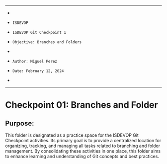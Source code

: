 **********************************************************************
*
*     ISDEVOP
*     ISDEVOP Git Checkpoint 1
*     Objective: Branches and Folders
*     
*     Author: Miguel Perez
*     Date: February 12, 2024
*     
**********************************************************************

# Checkpoint 01: Branches and Folder
## Purpose:
This folder is designated as a practice space for the ISDEVOP Git Checkpoint activities. Its primary goal is to provide a centralized location for organizing, tracking, and managing all tasks related to branching and folder management. By consolidating these activities in one place, this folder aims to enhance learning and understanding of Git concepts and best practices.